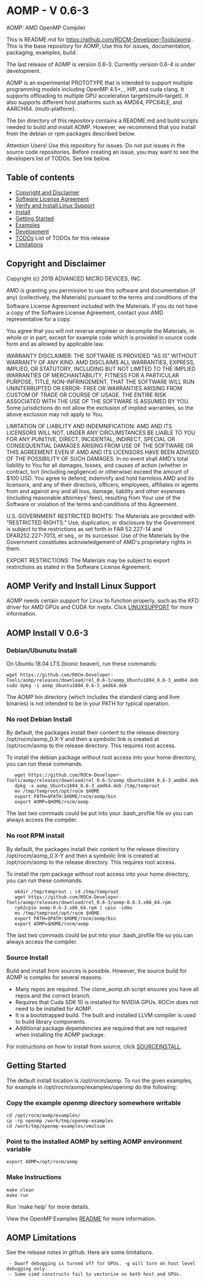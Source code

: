 AOMP - V 0.6-3
==============

AOMP:  AMD OpenMP Compiler

This is README.md for https://github.com/ROCM-Developer-Tools/aomp .  This is the base repository for AOMP,  Use this for issues, documentation, packaging, examples, build.

The last release of AOMP is version 0.6-3.  Currently version 0.6-4 is under development.

AOMP is an experimental PROTOTYPE that is intended to support multiple programming models including OpenMP 4.5+,
, HIP, and cuda clang.  It supports offloading to multiple GPU acceleration targets(multi-target).  It also supports different host platforms such as AMD64, PPC64LE, and AARCH64. (multi-platform). 

The bin directory of this repository contains a README.md and build scripts needed to build and install AOMP. However, we recommend that you install from the debian or rpm packages described below.

Attention Users!  Use this repository for issues. Do not put issues in the source code repositories.  Before creating an issue, you may want to see the developers list of TODOs.  See link below.

Table of contents
-----------------

- [Copyright and Disclaimer](#Copyright)
- [Software License Agreement](LICENSE)
- [Verify and Install Linux Support](#Linux-Support)
- [Install](#Install)
- [Getting Started](#Getting-Started)
- [Examples](examples)
- [Development](bin/README.md)
- [TODOs](bin/TODOs) List of TODOs for this release
- [Limitations](#Limitations)

## Copyright and Disclaimer

<A NAME="Copyright">
Copyright (c) 2019 ADVANCED MICRO DEVICES, INC.

AMD is granting you permission to use this software and documentation (if any) (collectively, the 
Materials) pursuant to the terms and conditions of the Software License Agreement included with the 
Materials.  If you do not have a copy of the Software License Agreement, contact your AMD 
representative for a copy.

You agree that you will not reverse engineer or decompile the Materials, in whole or in part, except for 
example code which is provided in source code form and as allowed by applicable law.

WARRANTY DISCLAIMER: THE SOFTWARE IS PROVIDED "AS IS" WITHOUT WARRANTY OF ANY 
KIND.  AMD DISCLAIMS ALL WARRANTIES, EXPRESS, IMPLIED, OR STATUTORY, INCLUDING BUT NOT 
LIMITED TO THE IMPLIED WARRANTIES OF MERCHANTABILITY, FITNESS FOR A PARTICULAR 
PURPOSE, TITLE, NON-INFRINGEMENT, THAT THE SOFTWARE WILL RUN UNINTERRUPTED OR ERROR-
FREE OR WARRANTIES ARISING FROM CUSTOM OF TRADE OR COURSE OF USAGE.  THE ENTIRE RISK 
ASSOCIATED WITH THE USE OF THE SOFTWARE IS ASSUMED BY YOU.  Some jurisdictions do not 
allow the exclusion of implied warranties, so the above exclusion may not apply to You. 

LIMITATION OF LIABILITY AND INDEMNIFICATION:  AMD AND ITS LICENSORS WILL NOT, 
UNDER ANY CIRCUMSTANCES BE LIABLE TO YOU FOR ANY PUNITIVE, DIRECT, INCIDENTAL, 
INDIRECT, SPECIAL OR CONSEQUENTIAL DAMAGES ARISING FROM USE OF THE SOFTWARE OR THIS 
AGREEMENT EVEN IF AMD AND ITS LICENSORS HAVE BEEN ADVISED OF THE POSSIBILITY OF SUCH 
DAMAGES.  In no event shall AMD's total liability to You for all damages, losses, and 
causes of action (whether in contract, tort (including negligence) or otherwise) 
exceed the amount of $100 USD.  You agree to defend, indemnify and hold harmless 
AMD and its licensors, and any of their directors, officers, employees, affiliates or 
agents from and against any and all loss, damage, liability and other expenses 
(including reasonable attorneys' fees), resulting from Your use of the Software or 
violation of the terms and conditions of this Agreement.  

U.S. GOVERNMENT RESTRICTED RIGHTS: The Materials are provided with "RESTRICTED RIGHTS." 
Use, duplication, or disclosure by the Government is subject to the restrictions as set 
forth in FAR 52.227-14 and DFAR252.227-7013, et seq., or its successor.  Use of the 
Materials by the Government constitutes acknowledgement of AMD's proprietary rights in them.

EXPORT RESTRICTIONS: The Materials may be subject to export restrictions as stated in the 
Software License Agreement.

## AOMP Verify and Install Linux Support

<A NAME="Linux-Support">

AOMP needs certain support for Linux to function properly, such as the KFD driver for AMD GPUs and CUDA for nvptx. Click [LINUXSUPPORT](LINUXSUPPORT.md) for more information.

## AOMP Install V 0.6-3

<A NAME="Install">

### Debian/Ubunutu Install

On Ubuntu 18.04 LTS (bionic beaver), run these commands:
```
wget https://github.com/ROCm-Developer-Tools/aomp/releases/download/rel_0.6-3/aomp_Ubuntu1804_0.6-3_amd64.deb
sudo dpkg -i aomp_Ubuntu1804_0.6-3_amd64.deb
```
The AOMP bin directory (which includes the standard clang and llvm binaries) is not intended to be in your PATH for typical operation.

<!--### RPM Install
For rpm-based Linux distributions, use this rpm
```
wget https://github.com/ROCm-Developer-Tools/aomp/releases/download/r/aomp-0.6-3.x86_64.rpm
sudo rpm -i aomp-0.6-3.x86_64.rpm
```
-->
### No root Debian Install

By default, the packages install their content to the release directory /opt/rocm/aomp_0.X-Y and then a  symbolic link is created at /opt/rocm/aomp to the release directory. This requires root access.

To install the debian package without root access into your home directory, you can run these commands.
```
   wget https://github.com/ROCm-Developer-Tools/aomp/releases/download/rel_0.6-3/aomp_Ubuntu1604_0.6-3_amd64.deb
   dpkg -x aomp_Ubuntu1604_0.6-3_amd64.deb /tmp/temproot
   mv /tmp/temproot/opt/rocm $HOME
   export PATH=$PATH:$HOME/rocm/aomp/bin
   export AOMP=$HOME/rocm/aomp
```
The last two commads could be put into your .bash_profile file so you can always access the compiler.

### No root RPM install

By default, the packages install their content to the release directory /opt/rocm/aomp_0.X-Y and then a  symbolic link is created at /opt/rocm/aomp to the release directory. This requires root access.

To install the rpm package without root access into your home directory, you can run these commands.
```
   mkdir /tmp/temproot ; cd /tmp/temproot 
   wget https://github.com/ROCm-Developer-Tools/aomp/releases/download/rel_0.6-3/aomp-0.6-3.x86_64.rpm
   rpm2cpio aomp-0.6-3.x86_64.rpm | cpio -idmv
   mv /tmp/temproot/opt/rocm $HOME
   export PATH=$PATH:$HOME/rocm/aomp/bin
   export AOMP=$HOME/rocm/aomp
```
The last two commads could be put into your .bash_profile file so you can always access the compiler.

### Source Install
Build and install from sources is possible.  However, the source build for AOMP is complex for several reasons.
- Many repos are required.  The clone_aomp.sh script ensures you have all repos and the correct branch.
- Requires that Cuda SDK 10 is installed for NVIDIA GPUs. ROCm does not need to be installed for AOMP.
- It is a bootstrapped build. The built and installed LLVM compiler is used to build library components.
- Additional package dependencies are required that are not required when installing the AOMP package.

For instructions on how to install from source, click [SOURCEINSTALL](SOURCEINSTALL.md).

## Getting Started

<A NAME="Getting-Started">

The default install location is /opt/rocm/aomp. To run the given examples, for example in /opt/rocm/aomp/examples/openmp do the following:

### Copy the example openmp directory somewhere writable
```
cd /opt/rocm/aomp/examples/
cp -rp openmp /work/tmp/openmp-examples
cd /work/tmp/openmp-examples/vmulsum
```

### Point to the installed AOMP by setting AOMP environment variable
```
export AOMP=/opt/rocm/aomp
```

### Make Instructions
```
make clean
make run
```
Run 'make help' for more details.  

View the OpenMP Examples [README](/examples/openmp) for more information.

## AOMP Limitations

<A NAME="Limitations">

See the release notes in github.  Here are some limitations. 

```
 - Dwarf debugging is turned off for GPUs. -g will turn on host level debugging only.
 - Some simd constructs fail to vectorize on both host and GPUs.  
```
